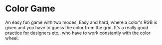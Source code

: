 # Color Game

An easy fun game with two modes, Easy and hard; where a color's RGB is given and you have to guess the color from the grid. It's a really good practice for designers etc., who have to work constantly with the color wheel. 

